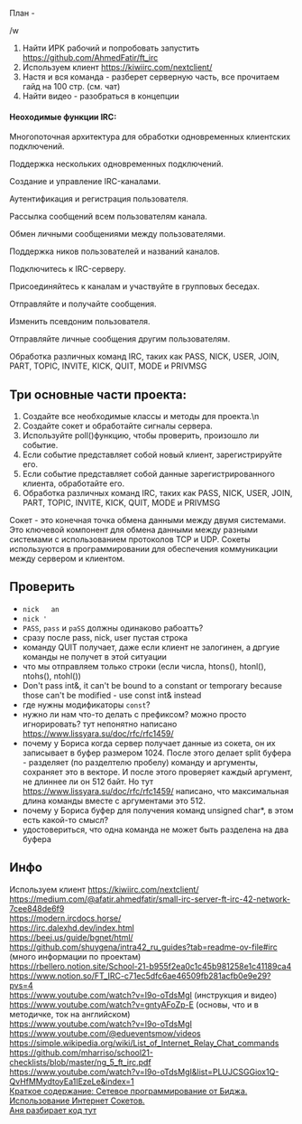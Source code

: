 План - 

/w

1. Найти ИРК рабочий и попробовать запустить https://github.com/AhmedFatir/ft_irc
2. Используем клиент  https://kiwiirc.com/nextclient/
3. Настя и вся команда - разберет серверную часть, все прочитаем гайд на 100 стр. (см. чат)
4. Найти видео - разобраться в концепции

#### Неоходимые функции IRC:
Многопоточная архитектура для обработки одновременных клиентских подключений.

Поддержка нескольких одновременных подключений.

Создание и управление IRC-каналами.

Аутентификация и регистрация пользователя.

Рассылка сообщений всем пользователям канала.

Обмен личными сообщениями между пользователями.

Поддержка ников пользователей и названий каналов.

Подключитесь к IRC-серверу.

Присоединяйтесь к каналам и участвуйте в групповых беседах.

Отправляйте и получайте сообщения.

Изменить псевдоним пользователя.

Отправляйте личные сообщения другим пользователям.

Обработка различных команд IRC, таких как PASS, NICK, USER, JOIN, PART, TOPIC, INVITE, KICK, QUIT, MODE и PRIVMSG

## Три основные части проекта:
1. Создайте все необходимые классы и методы для проекта.\n
2. Создайте сокет и обработайте сигналы сервера.
3. Используйте poll()функцию, чтобы проверить, произошло ли событие.
4. Если событие представляет собой новый клиент, зарегистрируйте его.
5. Если событие представляет собой данные зарегистрированного клиента, обработайте его.
6. Обработка различных команд IRC, таких как PASS, NICK, USER, JOIN, PART, TOPIC, INVITE, KICK, QUIT, MODE и PRIVMSG

Сокет - это конечная точка обмена данными между двумя системами. Это ключевой компонент для обмена данными между разными системами с использованием протоколов TCP и UDP. Сокеты используются в программировании для обеспечения коммуникации между сервером и клиентом.

## Проверить
* `nick   an   `
* `nick '`
* `PASS`, `pass` и `paSS` должны одинаково рабоатть?
* сразу после pass, nick, user пустая строка
* команду QUIT получает, даже если клиент не залогинен, а дргуие команды не получет в этой ситуации
* что мы отправляем только строки (если числа, htons(), htonl(), ntohs(), ntohl())
* Don't pass int&, it can't be bound to a constant or temporary because those can't be modified - use const int& instead
* где нужны модификаторы `const`?
* нужно ли нам что-то делать с префиксом? можно просто игнорировать? тут непонятно написано https://www.lissyara.su/doc/rfc/rfc1459/
* почему у Бориса когда сервер получает данные из сокета, он их записывает в буфер размером 1024. После этого делает split буфера - разделяет (по разделтелю пробелу) команду и аргументы, сохраняет это в векторе. И после этого проверяет каждый аргумент, не длиннее ли он 512 байт. 
Но тут https://www.lissyara.su/doc/rfc/rfc1459/ написано, что максимальная длина команды вместе с аргументами это 512.
* почему у Бориса буфер для получения команд unsigned char*, в этом есть какой-то смысл?
* удостовериться, что одна команда не может быть разделена на два буфера

## Инфо
Используем клиент https://kiwiirc.com/nextclient/    
https://medium.com/@afatir.ahmedfatir/small-irc-server-ft-irc-42-network-7cee848de6f9  
https://modern.ircdocs.horse/   
https://irc.dalexhd.dev/index.html  
https://beej.us/guide/bgnet/html/  
https://github.com/shuygena/intra42_ru_guides?tab=readme-ov-file#irc (много информации по проектам)  
https://rbellero.notion.site/School-21-b955f2ea0c1c45b981258e1c41189ca4   
https://www.notion.so/FT_IRC-c71ec5dfc6ae46509fb281acfb0e9e29?pvs=4  
https://www.youtube.com/watch?v=I9o-oTdsMgI (инструкция и видео)   
https://www.youtube.com/watch?v=gntyAFoZp-E (основы, что и в методичке, ток на английском)  
https://www.youtube.com/watch?v=I9o-oTdsMgI  
https://www.youtube.com/@edueventsmow/videos  
https://simple.wikipedia.org/wiki/List_of_Internet_Relay_Chat_commands   
https://github.com/mharriso/school21-checklists/blob/master/ng_5_ft_irc.pdf   
https://www.youtube.com/watch?v=I9o-oTdsMgI&list=PLUJCSGGiox1Q-QvHfMMydtoyEa1IEzeLe&index=1   
[Краткое содержание: Сетевое программирование от Биджа. Использование	Интернет Сокетов.](https://github.com/bakyt92/11_ft_irc/blob/master/docs/book_sockets_short.md)   
[Аня разбирает код тут](https://github.com/akostrik/IRC-fork/blob/master/README.md)  
